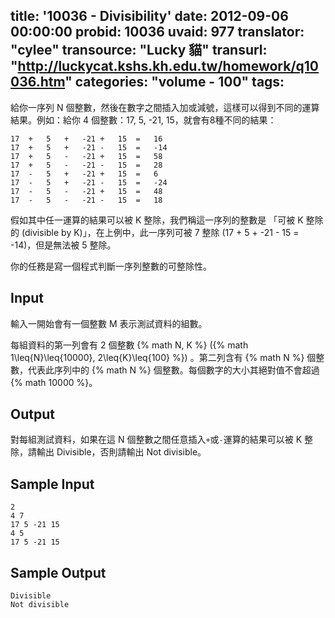 title: '10036 - Divisibility'
date: 2012-09-06 00:00:00
probid: 10036
uvaid: 977
translator: "cylee"
transource: "Lucky 貓"
transurl: "http://luckycat.kshs.kh.edu.tw/homework/q10036.htm"
categories: "volume - 100"
tags:
---

給你一序列 N 個整數，然後在數字之間插入加或減號，這樣可以得到不同的運算結果。例如：給你 4 個整數：17, 5, -21, 15，就會有8種不同的結果：

	17	+	5	+	-21	+	15	=	16
	17	+	5	+	-21	-	15	=	-14
	17	+	5	-	-21	+	15	=	58
	17	+	5	-	-21	-	15	=	28
	17	-	5	+	-21	+	15	=	6
	17	-	5	+	-21	-	15	=	-24
	17	-	5	-	-21	+	15	=	48
	17	-	5	-	-21	-	15	=	18

假如其中任一運算的結果可以被 K 整除，我們稱這一序列的整數是 「可被 K 整除的 (divisible by K)」，在上例中，此一序列可被 7 整除 (17 + 5 + -21 - 15 = -14)，但是無法被 5 整除。

你的任務是寫一個程式判斷一序列整數的可整除性。

## Input ##

輸入一開始會有一個整數 M 表示測試資料的組數。

每組資料的第一列會有 2 個整數 {% math N, K %} ({% math 1\leq{N}\leq{10000}, 2\leq{K}\leq{100} %}) 。第二列含有 {% math N %} 個整數，代表此序列中的 {% math N %} 個整數。每個數字的大小其絕對值不會超過 {% math 10000 %}。

## Output ##

對每組測試資料，如果在這 N 個整數之間任意插入`+`或`-`運算的結果可以被 K 整除，請輸出 Divisible，否則請輸出 Not divisible。

## Sample Input ##

	2
	4 7
	17 5 -21 15
	4 5
	17 5 -21 15

## Sample Output ##

	Divisible
	Not divisible